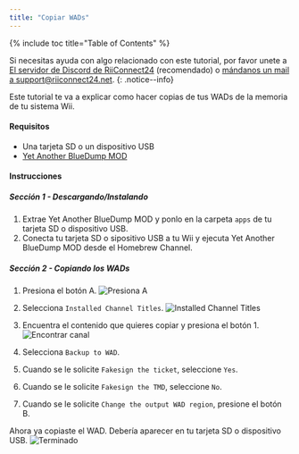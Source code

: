 ```yaml
---
title: "Copiar WADs"
---
```


{% include toc title="Table of Contents" %}

Si necesitas ayuda con algo relacionado con este tutorial, por favor unete a [El servidor de Discord de RiiConnect24](https://discord.gg/b4Y7jfD) (recomendado) o [mándanos un mail a support@riiconnect24.net](mailto:support@riiconnect24.net).
{: .notice--info}

Este tutorial te va a explicar como hacer copias de tus WADs de la memoria de tu sistema Wii.

#### Requisitos
* Una tarjeta SD o un dispositivo USB
* [Yet Another BlueDump MOD](/assets/files/YABDM.zip)

#### Instrucciones
##### Sección 1 - Descargando/Instalando

1. Extrae Yet Another BlueDump MOD y ponlo en la carpeta `apps` de tu tarjeta SD o dispositivo USB.
2. Conecta tu tarjeta SD o sipositivo USB a tu Wii y ejecuta Yet Another BlueDump MOD desde el Homebrew Channel.

##### Sección 2 - Copiando los WADs
1. Presiona el botón A. ![Presiona A](/images/DumpWADS/2.jpg)

2. Selecciona `Installed Channel Titles`. ![Installed Channel Titles](/images/DumpWADS/3.jpg)

3. Encuentra el contenido que quieres copiar y presiona el botón 1. ![Encontrar canal](/images/DumpWADS/4.jpg)

4. Selecciona `Backup to WAD`.
5. Cuando se le solicite `Fakesign the ticket`, seleccione `Yes`.
6. Cuando se le solicite `Fakesign the TMD`, seleccione `No`.
7. Cuando se le solicite `Change the output WAD region`, presione el botón B.

Ahora ya copiaste el WAD. Debería aparecer en tu tarjeta SD o dispositivo USB. ![Terminado](/images/DumpWADS/6.jpg)
